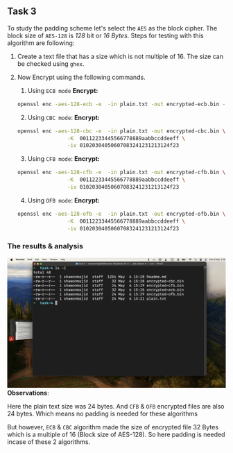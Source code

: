 ## Task 3

To study the padding scheme let's select the `AES` as the block cipher.
The block size of `AES-128` is _128_ bit or _16 Bytes_. Steps for testing with this algorithm are following:

1. Create a text file that has a size which is not multiple of 16. The size can be checked using `ghex`.
2. Now Encrypt using the following commands.

   1. Using `ECB mode`
      **Encrypt:**

   ```bash
   openssl enc -aes-128-ecb -e  -in plain.txt -out encrypted-ecb.bin -K 00112233445566778889aabbccd3322a
   ```

   2. Using `CBC mode`:
      **Encrypt:**

   ```bash
   openssl enc -aes-128-cbc -e  -in plain.txt -out encrypted-cbc.bin \
                   -K  00112233445566778889aabbccddeeff \
                   -iv 01020304050607083241231213124f23
   ```

   3. Using `CFB mode`:
      **Encrypt:**

   ```bash
   openssl enc -aes-128-cfb -e  -in plain.txt -out encrypted-cfb.bin \
                   -K  00112233445566778889aabbccddeeff \
                   -iv 01020304050607083241231213124f23
   ```

   4. Using `OFB mode`:
      **Encrypt:**

   ```bash
   openssl enc -aes-128-ofb -e  -in plain.txt -out encrypted-ofb.bin \
                   -K  00112233445566778889aabbccddeeff \
                   -iv 01020304050607083241231213124f23
   ```

### The results & analysis

![Padding Scheme](padding.png)
**Observations**:

Here the plain text size was 24 bytes. And `CFB` & `OFB` encrypted files are also 24 bytes. Which means no padding is needed for these algorithms

But however, `ECB` & `CBC` algorithm made the size of encrypted file 32 Bytes which is a multiple of 16 (Block size of AES-128). So here padding is needed incase of these 2 algorithms.
